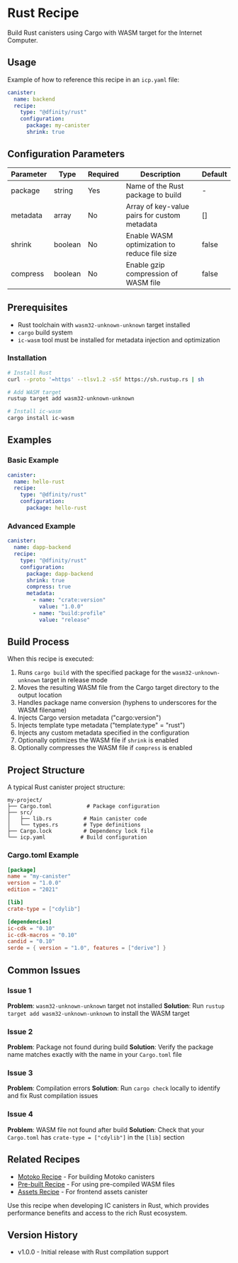 # Rust Recipe

Build Rust canisters using Cargo with WASM target for the Internet Computer.

## Usage

Example of how to reference this recipe in an `icp.yaml` file:

```yaml
canister:
  name: backend
  recipe:
    type: "@dfinity/rust"
    configuration:
      package: my-canister
      shrink: true
```

## Configuration Parameters

| Parameter | Type | Required | Description | Default |
|-----------|------|----------|-------------|---------|
| package | string | Yes | Name of the Rust package to build | - |
| metadata | array | No | Array of key-value pairs for custom metadata | [] |
| shrink | boolean | No | Enable WASM optimization to reduce file size | false |
| compress | boolean | No | Enable gzip compression of WASM file | false |

## Prerequisites

- Rust toolchain with `wasm32-unknown-unknown` target installed
- `cargo` build system
- `ic-wasm` tool must be installed for metadata injection and optimization

### Installation

```bash
# Install Rust
curl --proto '=https' --tlsv1.2 -sSf https://sh.rustup.rs | sh

# Add WASM target
rustup target add wasm32-unknown-unknown

# Install ic-wasm
cargo install ic-wasm
```

## Examples

### Basic Example

```yaml
canister:
  name: hello-rust
  recipe:
    type: "@dfinity/rust"
    configuration:
      package: hello-rust
```

### Advanced Example

```yaml
canister:
  name: dapp-backend
  recipe:
    type: "@dfinity/rust"
    configuration:
      package: dapp-backend
      shrink: true
      compress: true
      metadata:
        - name: "crate:version"
          value: "1.0.0"
        - name: "build:profile"
          value: "release"
```

## Build Process

When this recipe is executed:

1. Runs `cargo build` with the specified package for the `wasm32-unknown-unknown` target in release mode
2. Moves the resulting WASM file from the Cargo target directory to the output location
3. Handles package name conversion (hyphens to underscores for the WASM filename)
4. Injects Cargo version metadata ("cargo:version")
5. Injects template type metadata ("template:type" = "rust")
6. Injects any custom metadata specified in the configuration
7. Optionally optimizes the WASM file if `shrink` is enabled
8. Optionally compresses the WASM file if `compress` is enabled

## Project Structure

A typical Rust canister project structure:

```text
my-project/
├── Cargo.toml           # Package configuration
├── src/
│   ├── lib.rs          # Main canister code
│   └── types.rs        # Type definitions
├── Cargo.lock          # Dependency lock file
└── icp.yaml           # Build configuration
```

### Cargo.toml Example

```toml
[package]
name = "my-canister"
version = "1.0.0"
edition = "2021"

[lib]
crate-type = ["cdylib"]

[dependencies]
ic-cdk = "0.10"
ic-cdk-macros = "0.10"
candid = "0.10"
serde = { version = "1.0", features = ["derive"] }
```

## Common Issues

### Issue 1

**Problem**: `wasm32-unknown-unknown` target not installed
**Solution**: Run `rustup target add wasm32-unknown-unknown` to install the WASM target

### Issue 2

**Problem**: Package not found during build
**Solution**: Verify the package name matches exactly with the name in your `Cargo.toml` file

### Issue 3

**Problem**: Compilation errors
**Solution**: Run `cargo check` locally to identify and fix Rust compilation issues

### Issue 4

**Problem**: WASM file not found after build
**Solution**: Check that your `Cargo.toml` has `crate-type = ["cdylib"]` in the `[lib]` section

## Related Recipes

- [Motoko Recipe](../motoko/README.md) - For building Motoko canisters
- [Pre-built Recipe](../prebuilt/README.md) - For using pre-compiled WASM files
- [Assets Recipe](../assets/README.md) - For frontend assets canister

Use this recipe when developing IC canisters in Rust, which provides performance benefits and access to the rich Rust ecosystem.

## Version History

- v1.0.0 - Initial release with Rust compilation support
